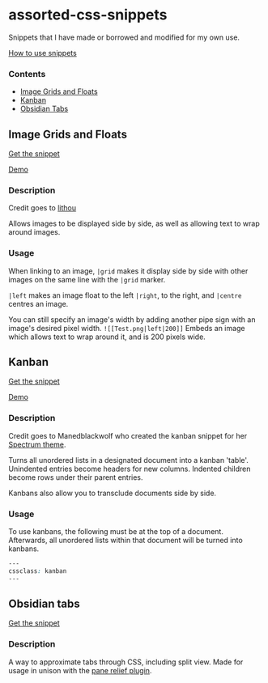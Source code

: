 # assorted-css-snippets
Snippets that I have made or borrowed and modified for my own use.

[How to use snippets](https://i.imgur.com/aB3eMRn.mp4)

### Contents
- [Image Grids and Floats](#image-grids-and-floats)
- [Kanban](#kanban)
- [Obsidian Tabs](#obsidian-tabs)

## Image Grids and Floats
[Get the snippet](https://raw.githubusercontent.com/gitobsidiantutorial/assorted-css-snippets/main/img-grids-floats.css)

[Demo](https://user-images.githubusercontent.com/81381984/113347719-dde11e80-9335-11eb-9fde-0ae229fed54f.png)


### Description
Credit goes to [lithou](https://github.com/Lithou/Sandbox)

Allows images to be displayed side by side, as well as allowing text to wrap around images.

### Usage
When linking to an image, `|grid` makes it display side by side with other images on the same line with the `|grid` marker.

`|left` makes an image float to the left `|right`, to the right, and `|centre` centres an image.

You can still specify an image's width by adding another pipe sign with an image's desired pixel width. `![[Test.png|left|200]]` Embeds an image which allows text to wrap around it, and is 200 pixels wide.

## Kanban
[Get the snippet](https://raw.githubusercontent.com/gitobsidiantutorial/assorted-css-snippets/main/kanban.css)

[Demo](https://i.imgur.com/JZQZKKD.mp4)

### Description
Credit goes to Manedblackwolf who created the kanban snippet for her [Spectrum theme](https://github.com/Braweria/Spectrum).

Turns all unordered lists in a designated document into a kanban 'table'. Unindented entries become headers for new columns. Indented children become rows under their parent entries.

Kanbans also allow you to transclude documents side by side.

### Usage
To use kanbans, the following must be at the top of a document. Afterwards, all unordered lists within that document will be turned into kanbans.

```css
---
cssclass: kanban
---
```

## Obsidian tabs
[Get the snippet](https://github.com/gitobsidiantutorial/obsidian-tabs/blob/main/README.md)

### Description
A way to approximate tabs through CSS, including split view. Made for usage in unison with the [pane relief plugin](https://github.com/pjeby/pane-relief).

